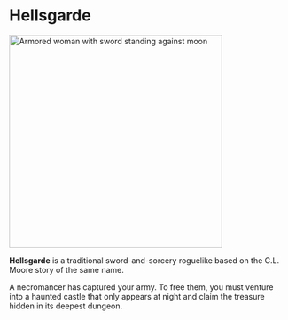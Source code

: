 # Hellsgarde

<a href="https://victorysoftworks.com/hellsgarde.jpg">
  <img src="https://victorysoftworks.com/hellsgarde.jpg" alt="Armored woman with sword standing against moon" width="384">
</a>

**Hellsgarde** is a traditional sword-and-sorcery roguelike based on the C.L. Moore story of the same name.

A necromancer has captured your army. To free them, you must venture into a haunted castle that only appears at night and claim the treasure hidden in its deepest dungeon.